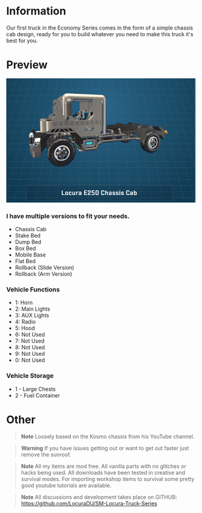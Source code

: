 # Information
Our first truck in the Economy Series comes in the form of a simple chassis cab design, ready for you to build whatever you need to make this truck it's best for you. 

# Preview
![Image of Screen](image.png?raw=true)

### I have multiple versions to fit your needs. 
- Chassis Cab
- Stake Bed
- Dump Bed
- Box Bed
- Mobile Base
- Flat Bed
- Rollback (Slide Version)
- Rollback (Arm Version)

### Vehicle Functions
- 1: Horn
- 2: Main Lights
- 3: AUX Lights
- 4: Radio
- 5: Hood
- 6: Not Used
- 7: Not Used
- 8: Not Used
- 9: Not Used
- 0: Not Used
  
### Vehicle Storage
- 1 - Large Chests
- 2 - Fuel Container

# Other
> **Note**
> Loosely based on the Kosmo chassis from his YouTube channel.

> **Warning**
> If you have issues getting out or want to get out faster just remove the sunroof.

> **Note**
> All my items are mod free. All vanilla parts with no glitches or hacks being used. All downloads have been tested in creative and survival modes. For importing workshop items to survival some pretty good youtube tutorials are available.

> **Note**
> All discussions and development takes place on GITHUB: https://github.com/LocuraDU/SM-Locura-Truck-Series
